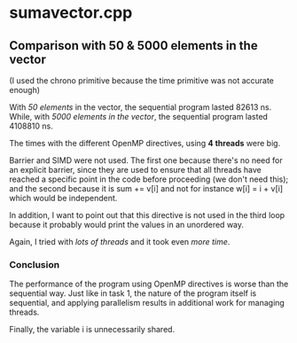 # sumavector.cpp
## Comparison with 50 & 5000 elements in the vector
(I used the chrono primitive because the time primitive was not accurate enough)

With *50 elements* in the vector, the sequential program lasted 82613 ns. While, with *5000 elements in the vector*, the sequential program lasted 4108810 ns.

The times with the different OpenMP directives, using **4 threads** were big.

Barrier and SIMD were not used. The first one because there's no need for an explicit barrier, since they are used to ensure that all threads have reached a specific point in the code before proceeding (we don't need this); and the second because it is sum += v[i] and not for instance w[i] = i + v[i] which would be independent.

In addition, I want to point out that this directive is not used in the third loop because it probably would print the values in an unordered way.

Again, I tried with *lots of threads* and it took even *more time*.

### Conclusion
The performance of the program using OpenMP directives is worse than the sequential way. Just like in task 1, the nature of the program itself is sequential, and applying parallelism results in additional work for managing threads.


Finally, the variable i is unnecessarily shared.
